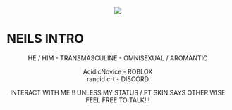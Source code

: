 <html>
<body>
<p align="center">
<img src="https://files.catbox.moe/qqfrvm.gif">
</p>

<h1> NEILS INTRO </h1>

<p align="center">
  HE / HIM - TRANSMASCULINE - OMNISEXUAL / AROMANTIC
</p>
<p align="center">
  AcidicNovice - ROBLOX
  </br>rancid.crt - DISCORD
</p>
<p align="center">
  INTERACT WITH ME !! UNLESS MY STATUS / PT SKIN SAYS OTHER WISE FEEL FREE TO TALK!!!
</p>
</body>
</html>
